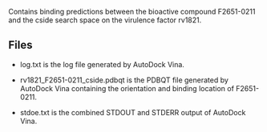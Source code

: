 Contains binding predictions between the bioactive compound F2651-0211 and the cside search space on the virulence factor rv1821.

## Files

- log.txt is the log file generated by AutoDock Vina.

- rv1821_F2651-0211_cside.pdbqt is the PDBQT file generated by AutoDock Vina containing the orientation and binding location of F2651-0211.

- stdoe.txt is the combined STDOUT and STDERR output of AutoDock Vina.

